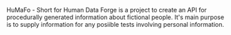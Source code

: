  HuMaFo - Short for Human Data Forge is a project to create an API for procedurally generated information about fictional people. 
	It's main purpose is to supply information for any posiible tests involving personal information.
